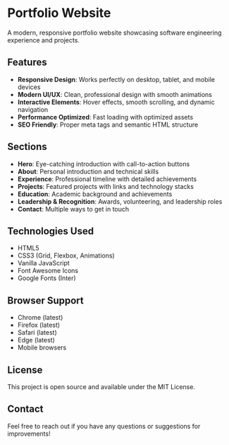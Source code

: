 # Portfolio Website

A modern, responsive portfolio website showcasing software engineering experience and projects.

## Features

- **Responsive Design**: Works perfectly on desktop, tablet, and mobile devices
- **Modern UI/UX**: Clean, professional design with smooth animations
- **Interactive Elements**: Hover effects, smooth scrolling, and dynamic navigation
- **Performance Optimized**: Fast loading with optimized assets
- **SEO Friendly**: Proper meta tags and semantic HTML structure

## Sections

- **Hero**: Eye-catching introduction with call-to-action buttons
- **About**: Personal introduction and technical skills
- **Experience**: Professional timeline with detailed achievements
- **Projects**: Featured projects with links and technology stacks
- **Education**: Academic background and achievements
- **Leadership & Recognition**: Awards, volunteering, and leadership roles
- **Contact**: Multiple ways to get in touch

## Technologies Used

- HTML5
- CSS3 (Grid, Flexbox, Animations)
- Vanilla JavaScript
- Font Awesome Icons
- Google Fonts (Inter)

## Browser Support

- Chrome (latest)
- Firefox (latest)
- Safari (latest)
- Edge (latest)
- Mobile browsers

## License

This project is open source and available under the MIT License.

## Contact

Feel free to reach out if you have any questions or suggestions for improvements!
